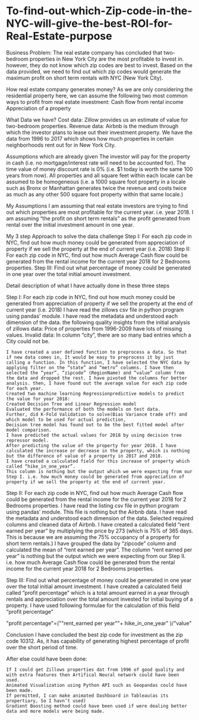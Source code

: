 # To-find-out-which-Zip-code-in-the-NYC-will-give-the-best-ROI-for-Real-Estate-purpose

Business Problem: 
The real estate company has concluded that two-bedroom properties in New York City are the most profitable to invest in. however, they do not know which zip codes are best to invest. Based on the data provided, we need to find out which zip codes would generate the maximum profit on short term rentals with NYC (New York City).

How real estate company generates money?
As we are only considering the residential property here, we can assume the following two most common ways to profit from real estate investment:
	Cash flow from rental income
	Appreciation of a property

What Data we have?
	Cost data: Zillow provides us an estimate of value for two-bedroom properties.
	Revenue data: Airbnb is the medium through which the investor plans to lease out their investment property. We have the data from 1996 to 2017 which shows how much properties in certain neighborhoods rent out for in New York City.

Assumptions which are already given
	The investor will pay for the property in cash (i.e. no mortgage/interest rate will need to be accounted for).
	The time value of money discount rate is 0% (i.e. $1 today is worth the same 100 years from now).
	All properties and all square feet within each locale can be assumed to be homogeneous (i.e. a 1000 square foot property in a locale such as Bronx or Manhattan generates twice the revenue and costs twice as much as any other 500 square foot property within that same locale.)

My Assumptions
	I am assuming that real estate investors are trying to find out which properties are most profitable for the current year. i.e. year 2018.
	I am assuming “the profit on short term rentals” as the profit generated from rental over the initial investment amount in one year.

My 3 step Approach to solve the data challenge
	Step I: For each zip code in NYC, find out how much money could be generated from appreciation of property if we sell the property at the end of current year (i.e. 2018)
	Step II: For each zip code in NYC, find out how much Average Cash flow could be generated from the rental income for the current year 2018 for 2 Bedrooms properties.
	Step III: Find out what percentage of money could be generated in one year over the total initial amount investment.

Detail description of what I have actually done in these three steps

Step I: For each zip code in NYC, find out how much money could be generated from appreciation of property if we sell the property at the end of current year (i.e. 2018)
	I have read the zillows csv file in python program using pandas’ module. I have read the metadata and understood each dimension of the data.
	the following quality insights from the initial analysis of zillows data: 
	Price of properties from 1996-2009 have lots of missing values.
	Invalid data: In column “city”, there are so many bad entries which a City could not be.

	I have created a user defined function to preprocess a data. So that if new data comes in, It would be easy to preprocess it by just calling a function. In this function, I have selected the NYC data by applying filter on the “state” and “metro” columns. I have then selected the “year”, “zipcode” (RegionName) and “value” column from the data and dropped the rest. I have pivoted the columns for better analysis. then, I have found out the average value for each zip code for each year. 
	Created two machine learning Regressionpredictive models to predict the value for year 2018:
	Created Decision Tree and Linear Regression model
	Evaluated the performance of both the models on test data.
	Further, did K-Fold Validation to solve(Bias Variance trade off) and which model to be used for actual prediction,
	Decision tree model has found out to be the best fitted model after model comparison.
	I have predicted the actual values for 2018 by using decision tree repressor model.
	After predicting the value of the property for year 2018. I have calculated the increase or decrease in the property, which is nothing but the difference of value of a property in 2017 and 2018.
	I have created a calculated field for this increase of property which called “hike_in_one_year”.
	This column is nothing but the output which we were expecting from our Step I. i.e. how much money could be generated from appreciation of property if we sell the property at the end of current year.

Step II: For each zip code in NYC, find out how much Average Cash flow could be generated from the rental income for the current year 2018 for 2 Bedrooms properties.
	I have read the listing csv file in python program using pandas’ module. This file is nothing but the Airbnb data. I have read the metadata and understood each dimension of the data.
	Selected required columns and cleaned data of Airbnb.
	I have created a calculated field “rent earned per year” by multiplying the price by 273 (which is 75% of 365 days. This is because we are assuming the 75% occupancy of a property for short term rentals.)
	I have grouped the data by “zipcode” column and calculated the mean of “rent earned per year”. 
	The column “rent earned per year” is nothing but the output which we were expecting from our Step II. i.e. how much Average Cash flow could be generated from the rental income for the current year 2018 for 2 Bedrooms properties.

Step III: Find out what percentage of money could be generated in one year over the total initial amount investment.
	I have created a calculated field called “profit percentage” which is a total amount earned in a year through rentals and appreciation over the total amount invested for initial buying of a property.
	I have used following formulae for the calculation of this field “profit percentage”
	
"profit percentage"=(""rent_earned per year\""+ hike_in_one_year" )/"value"

Conclusion
I have concluded the best zip code for investment as the zip code 10312. As, it has capability of generating highest percentage of profit over the short period of time.



After else could have been done:

	If I could get Zillows properties dat from 1996 of good quality and with extra features then Artifical Neural network could have been used.
	Animated Visualization using Python API such as Geopandas could have been made.
	If permitted, I can make animated Dashboard in Tableau(as its propertiary, So I havn’t used)
	Gradient Boosting method could have been used if were dealing better data and more models were being made.

